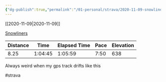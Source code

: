 ```yaml
---
{"dg-publish":true,"permalink":"/01-personal/strava/2020-11-09-snowliners/"}
---
```



[[2020-11-09\|2020-11-09]]

[Snowliners](https://www.strava.com/activities/4314744421)

| Distance | Time    | Elapsed Time | Pace | Elevation |
| -------- | ------- | ------------ | ---- | --------- |
| 8.25     | 1:04:45 | 1:05:59      | 7:50 | 638       |


Always weird when my gps track drifts like this

#strava
